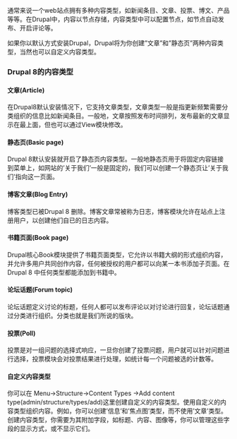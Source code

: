 通常来说一个web站点拥有多种内容类型，如新闻条目、文章、投票、博文、产品等等。在Drupal中，内容以节点存储，内容类型中可以配置节点，如节点自动发布、开启评论等。

如果你以默认方式安装Drupal，Drupal将为你创建”文章”和”静态页”两种内容类型，当然也可以自定义内容类型。

### Drupal 8的内容类型

#### 文章(Article)

在Drupal8默认安装情况下，它支持文章类型，文章类型一般是指更新频繁需要分类组织的信息比如新闻条目。一般地，文章按照发布时间排列，发布最新的文章显示在最上面，但也可以通过View模块修改。

#### 静态页(Basic page)

Drupal 8默认安装就开启了静态页内容类型。一般地静态页用于将固定内容链接到菜单上，如网站的’关于我们’一般是固定的，我们可以创建一个静态页让’关于我们’指向这一页面。

#### 博客文章(Blog Entry)

博客类型已被Drupal 8 删除。博客文章常被称为日志，博客模块允许在站点上注册用户，以创建他们自已的日志内容。

#### 书籍页面(Book page)

Drupal核心Book模块提供了书籍页面类型，它允许以书籍大纲的形式组织内容，并允许多用户共同创作内容，任何被授权的用户都可以向某一本书添加子页面。在Drupal 8 中任何类型都能添加到书籍中。

#### 论坛话题(Forum topic)

论坛话题定义讨论的标题，任何人都可以发布评论以对讨论进行回复，论坛话题通过分类进行组织。分类也就是我们所说的版块。

#### 投票(Poll)

投票是对一组问题的选择式响应，一旦你创建了投票问题，用户就可以针对问题进行选择，投票模块会对投票结果进行处理，如统计每一个问题被选的计数等。

#### 自定义内容类型

你可以在 Menu->Structure->Content Types ->Add content type(admin/structure/types/add)这里创建自定义的内容类型。使用自定义的内容类型组织内容。例如，你可以创建’信息’和’焦点图’类型，而不使用’文章’类型。创建内容类型，你需要为其附加字段，如标题、内容、图像等，你可以管理这些字段的显示方式，或不显示它们。